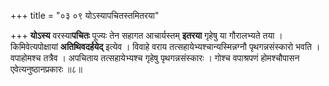 +++
title = "०३ ०९ योऽस्यापचितस्तमितरया"

+++
**योऽस्य** वरस्या**पचितः** पूज्यः तेन सहागत आचार्यस्तम् **इतरया** गृहेषु या गौरालभ्यते तया ।
किमिवेत्यपोक्षायां **अतिथिवदर्हयेद्** इत्येव ।
विवाहे वराय तत्सहायेभ्यश्चान्यस्मिन्नग्नौ पृथगन्नसंस्कारो भवति ।
वपाहोमश्च तत्रैव ।
अपचिताय तत्सहायेभ्यश्च गृहेषु पृथगन्नसंस्कारः ।
गोश्च वपाश्रपणं होमश्चौपासन एवेत्यनुष्ठानप्रकारः ॥८॥

